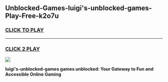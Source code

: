 
## Unblocked-Games-luigi's-unblocked-games-Play-Free-k2o7u
<h3>
<a href="https://premium76.site?title=luigi's-unblocked-games&ref=19M">CLICK TO PLAY</a></h3>
<hr>

<h3>
<a href="https://premium76.site?title=luigi's-unblocked-games&ref=19M">CLICK 2 PLAY</a>
  
</h3>

<a href="https://premium76.site?title=luigi's-unblocked-games&ref=19M"><img src="https://clearcache.store/games.png"></a>


**luigi's-unblocked-games games unblocked: Your Gateway to Fun and Accessible Online Gaming**
